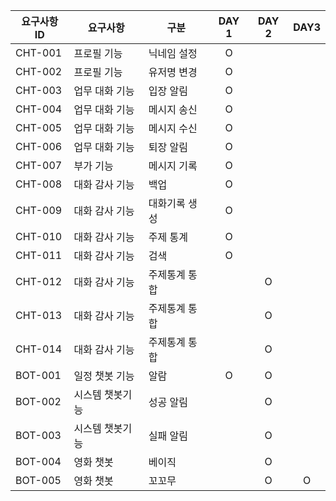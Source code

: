 요구사항 ID | 요구사항 | 구분 | DAY 1 | DAY 2 | DAY3 
-- | -- | -- | :--: | :--: | :--: 
CHT-001 | 프로필 기능 | 닉네임 설정 | O |  |  |  
CHT-002 | 프로필 기능 | 유저명 변경 | O |  |  |  
CHT-003 | 업무 대화 기능 | 입장 알림 | O |  |  |  
CHT-004 | 업무 대화 기능 | 메시지 송신 | O |  |  |  
CHT-005 | 업무 대화 기능 | 메시지 수신 | O |  |  |  
CHT-006 | 업무 대화 기능 | 퇴장 알림 | O |  |  |  
CHT-007 | 부가 기능 | 메시지 기록 | O |  |  |  
CHT-008 | 대화 감사 기능 | 백업 | O |  |  |  
CHT-009 | 대화 감사 기능 | 대화기록 생성 | O |  |  |  
CHT-010 | 대화 감사 기능 | 주제 통계 | O |  |  |  
CHT-011 | 대화 감사 기능 | 검색 | O |  |  |  
CHT-012 | 대화 감사 기능 | 주제통계 통합 |  | O |  |  
CHT-013 | 대화 감사 기능 | 주제통계 통합 |  | O |  |  
CHT-014 | 대화 감사 기능 | 주제통계 통합 |  | O |  |  
BOT-001 | 일정 챗봇 기능 | 알람 | O | O |  |  
BOT-002 | 시스템 챗봇기능 | 성공 알림 |  | O |  |  
BOT-003 | 시스템 챗봇기능 | 실패 알림 |  | O |  |  
BOT-004 | 영화 챗봇 | 베이직 |  | O |  |  
BOT-005 | 영화 챗봇 | 꼬꼬무 |  | O | O |
